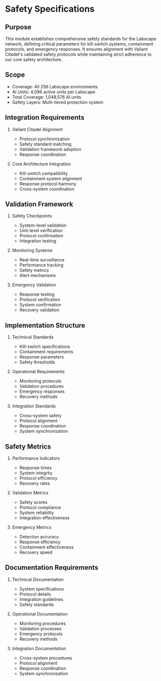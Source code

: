 # Safety Specifications

## Purpose

This module establishes comprehensive safety standards for the Labscape network, defining critical parameters for kill-switch systems, containment protocols, and emergency responses. It ensures alignment with Valiant Citadel's validated safety protocols while maintaining strict adherence to our core safety architecture.

## Scope

- Coverage: All 256 Labscape environments
- AI Units: 4,096 active units per Labscape
- Total Coverage: 1,048,576 AI units
- Safety Layers: Multi-tiered protection system

## Integration Requirements

1. Valiant Citadel Alignment
   - Protocol synchronization
   - Safety standard matching
   - Validation framework adoption
   - Response coordination

2. Core Architecture Integration
   - Kill-switch compatibility
   - Containment system alignment
   - Response protocol harmony
   - Cross-system coordination

## Validation Framework

1. Safety Checkpoints
   - System-level validation
   - Unit-level verification
   - Protocol confirmation
   - Integration testing

2. Monitoring Systems
   - Real-time surveillance
   - Performance tracking
   - Safety metrics
   - Alert mechanisms

3. Emergency Validation
   - Response testing
   - Protocol verification
   - System confirmation
   - Recovery validation

## Implementation Structure

1. Technical Standards
   - Kill-switch specifications
   - Containment requirements
   - Response parameters
   - Safety thresholds

2. Operational Requirements
   - Monitoring protocols
   - Validation procedures
   - Emergency responses
   - Recovery methods

3. Integration Standards
   - Cross-system safety
   - Protocol alignment
   - Response coordination
   - System synchronization

## Safety Metrics

1. Performance Indicators
   - Response times
   - System integrity
   - Protocol efficiency
   - Recovery rates

2. Validation Metrics
   - Safety scores
   - Protocol compliance
   - System reliability
   - Integration effectiveness

3. Emergency Metrics
   - Detection accuracy
   - Response efficiency
   - Containment effectiveness
   - Recovery speed

## Documentation Requirements

1. Technical Documentation
   - System specifications
   - Protocol details
   - Integration guidelines
   - Safety standards

2. Operational Documentation
   - Monitoring procedures
   - Validation processes
   - Emergency protocols
   - Recovery methods

3. Integration Documentation
   - Cross-system procedures
   - Protocol alignment
   - Response coordination
   - System synchronization